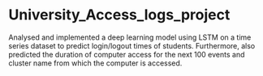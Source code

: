 # University_Access_logs_project
Analysed and implemented a deep learning model using LSTM on a time series dataset to predict login/logout times of students.
Furthermore, also predicted the duration of computer access for the next 100 events and cluster name from which the computer is accessed.

